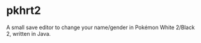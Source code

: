 # pkhrt2
A small save editor to change your name/gender in Pokémon White 2/Black 2, written in Java.
